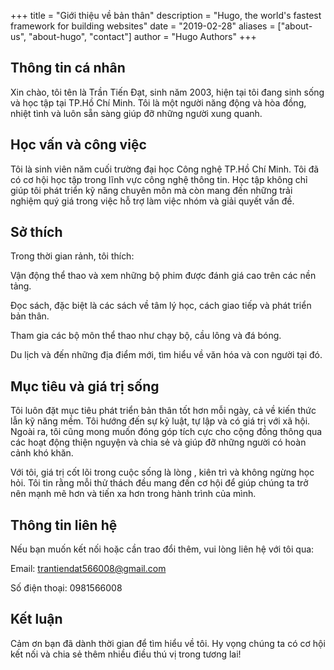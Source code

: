 
+++
title = "Giới thiệu về bản thân"
description = "Hugo, the world's fastest framework for building websites"
date = "2019-02-28"
aliases = ["about-us", "about-hugo", "contact"]
author = "Hugo Authors"
+++

## Thông tin cá nhân

Xin chào, tôi tên là Trần Tiến Đạt, sinh năm 2003, hiện tại tôi đang sinh sống và học tập tại TP.Hồ Chí Minh. Tôi là một người năng động và hòa đồng, nhiệt tình và luôn sẵn sàng giúp đỡ những người xung quanh.

## Học vấn và công việc

Tôi là sinh viên năm cuối trường đại học Công nghệ TP.Hồ Chí Minh. Tôi đã có cơ hội học tập trong lĩnh vực công nghệ thông tin. Học tập không chỉ giúp tôi phát triển kỹ năng chuyên môn mà còn mang đến những trải nghiệm quý giá trong việc hỗ trợ làm việc nhóm và giải quyết vấn đề.

## Sở thích
Trong thời gian rảnh, tôi thích:

Vận động thể thao và xem những bộ phim được đánh giá cao trên các nền tảng.

Đọc sách, đặc biệt là các sách về tâm lý học, cách giao tiếp và phát triển bản thân.

Tham gia các bộ môn thể thao như chạy bộ, cầu lông và đá bóng.

Du lịch và đến những địa điểm mới, tìm hiểu về văn hóa và con người tại đó.

## Mục tiêu và giá trị sống
Tôi luôn đặt mục tiêu phát triển bản thân tốt hơn mỗi ngày, cả về kiến thức lẫn kỹ năng mềm. Tôi hướng đến sự kỷ luật, tự lập và có giá trị với xã hội. Ngoài ra, tôi cũng mong muốn đóng góp tích cực cho cộng đồng thông qua các hoạt động thiện nguyện và chia sẻ và giúp đỡ những người có hoàn cảnh khó khăn.

Với tôi, giá trị cốt lõi trong cuộc sống là lòng , kiên trì và không ngừng học hỏi. Tôi tin rằng mỗi thử thách đều mang đến cơ hội để giúp chúng ta trở nên mạnh mẽ hơn và tiến xa hơn trong hành trình của mình.

## Thông tin liên hệ
Nếu bạn muốn kết nối hoặc cần trao đổi thêm, vui lòng liên hệ với tôi qua:

Email: trantiendat566008@gmail.com

Số điện thoại: 0981566008

## Kết luận
Cảm ơn bạn đã dành thời gian để tìm hiểu về tôi. Hy vọng chúng ta có cơ hội kết nối và chia sẻ thêm nhiều điều thú vị trong tương lai!

